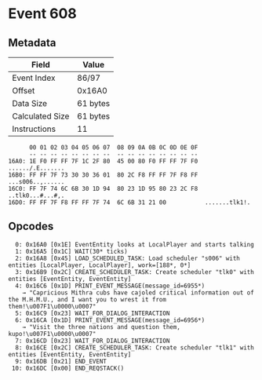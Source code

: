 # Event 608

## Metadata

| Field           | Value    |
|-----------------|----------|
| Event Index     | 86/97    |
| Offset          | 0x16A0   |
| Data Size       | 61 bytes |
| Calculated Size | 61 bytes |
| Instructions    | 11       |

```
      00 01 02 03 04 05 06 07  08 09 0A 0B 0C 0D 0E 0F
      -- -- -- -- -- -- -- --  -- -- -- -- -- -- -- --
16A0: 1E F0 FF FF 7F 1C 2F 80  45 00 80 F0 FF FF 7F F0  ....../.E.......
16B0: FF FF 7F 73 30 30 36 01  80 2C F8 FF FF 7F F8 FF  ...s006..,......
16C0: FF 7F 74 6C 6B 30 1D 94  80 23 1D 95 80 23 2C F8  ..tlk0...#...#,.
16D0: FF FF 7F F8 FF FF 7F 74  6C 6B 31 21 00           .......tlk1!.   
```

## Opcodes

```
  0: 0x16A0 [0x1E] EventEntity looks at LocalPlayer and starts talking
  1: 0x16A5 [0x1C] WAIT(30* ticks)
  2: 0x16A8 [0x45] LOAD_SCHEDULED_TASK: Load scheduler "s006" with entities [LocalPlayer, LocalPlayer], work=[188*, 0*]
  3: 0x16B9 [0x2C] CREATE_SCHEDULER_TASK: Create scheduler "tlk0" with entities [EventEntity, EventEntity]
  4: 0x16C6 [0x1D] PRINT_EVENT_MESSAGE(message_id=6955*)
    → "Capricious Mithra cubs have cajoled critical information out of the M.H.M.U., and I want you to wrest it from them!\u007F1\u0000\u0007"
  5: 0x16C9 [0x23] WAIT_FOR_DIALOG_INTERACTION
  6: 0x16CA [0x1D] PRINT_EVENT_MESSAGE(message_id=6956*)
    → "Visit the three nations and question them, kupo!\u007F1\u0000\u0007"
  7: 0x16CD [0x23] WAIT_FOR_DIALOG_INTERACTION
  8: 0x16CE [0x2C] CREATE_SCHEDULER_TASK: Create scheduler "tlk1" with entities [EventEntity, EventEntity]
  9: 0x16DB [0x21] END_EVENT
 10: 0x16DC [0x00] END_REQSTACK()
```
